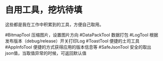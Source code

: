 自用工具，挖坑待填
==================
这些都是我在工作中积累到的工具，方便自己取用。<p>
#BitmapTool
压缩图片，设置图片方向
#DataPackTool
数据打包
#LogTool
根据发布版本（debug/release）开关打印Log
#ToastTool
便捷的土司工具
#AppInfoTool
便捷的方式获得应用的版本信息等
#SafeJsonTool
安全的取出json值，当取值异常的时候，可返回默认值